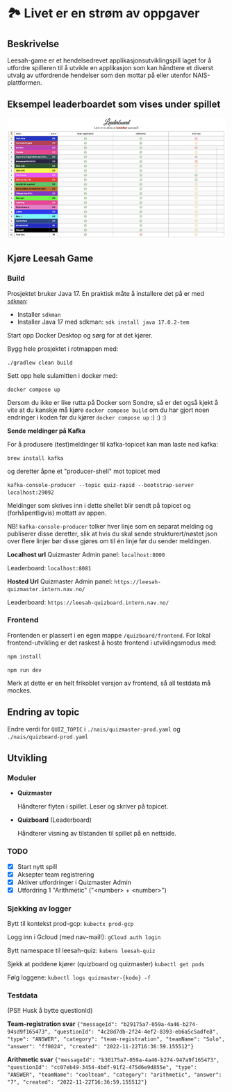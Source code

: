 # 🏞️ Livet er en strøm av oppgaver

## Beskrivelse

Leesah-game er et hendelsedrevet applikasjonsutviklingspill laget for å utfordre spilleren til å utvikle en applikasjon som kan håndtere et diverst utvalg av utfordrende hendelser som den mottar på eller utenfor NAIS-plattformen.

## Eksempel leaderboardet som vises under spillet

<img style="height:20em;" src="/leesah-game-board.png">

## Kjøre Leesah Game

[//]: # "- [Spillerene er på Nais]()"
[//]: # "- [Spillerene er ikke på Nais](leesah-game-outside-nais.md)"

### Build

Prosjektet bruker Java 17. En praktisk måte å installere det på er med [`sdkman`](https://sdkman.io/):

- Installer `sdkman`
- Installer Java 17 med sdkman: `sdk install java 17.0.2-tem`

Start opp Docker Desktop og sørg for at det kjører.

Bygg hele prosjektet i rotmappen med:

`./gradlew clean build`

Sett opp hele sulamitten i docker med:

`docker compose up`

Dersom du ikke er like rutta på Docker som Sondre, så er det også kjekt å vite at du kanskje må kjøre `docker compose build` om du har gjort noen endringer i koden før du kjører `docker compose up` :) :) :)

**Sende meldinger på Kafka**

For å produsere (test)meldinger til kafka-topicet kan man laste ned kafka:

`brew install kafka`

og deretter åpne et "producer-shell" mot topicet med

`kafka-console-producer --topic quiz-rapid --bootstrap-server localhost:29092`

Meldinger som skrives inn i dette shellet blir sendt på topicet og (forhåpentligvis) mottatt av appen.

NB! `kafka-console-producer` tolker hver linje som en separat melding og publiserer disse deretter, slik at hvis du skal sende
strukturert/nøstet json over flere linjer bør disse gjøres om til én linje før du sender meldingen.

**Localhost url**
Quizmaster Admin panel: `localhost:8000`

Leaderboard: `localhost:8081`

**Hosted Url**
Quizmaster Admin panel: `https://leesah-quizmaster.intern.nav.no/`

Leaderboard: `https://leesah-quizboard.intern.nav.no/`

### Frontend

Frontenden er plassert i en egen mappe `/quizboard/frontend`. For lokal frontend-utvikling er det raskest å hoste frontend i utviklingsmodus med:

`npm install`

`npm run dev`

Merk at dette er en helt frikoblet versjon av frontend, så all testdata må mockes.

## Endring av topic

Endre verdi for `QUIZ_TOPIC` i `./nais/quizmaster-prod.yaml` og `./nais/quizboard-prod.yaml`

## Utvikling

### Moduler

- **Quizmaster**

  Håndterer flyten i spillet. Leser og skriver på topicet.

- **Quizboard** (Leaderboard)

  Håndterer visning av tilstanden til spillet på en nettside.

### TODO

- [x] Start nytt spill
- [x] Aksepter team registrering
- [x] Aktiver utfordringer i Quizmaster Admin
- [x] Utfordring 1 "Arithmetic" ("\<number\> + \<number\>")

### Sjekking av logger

Bytt til kontekst prod-gcp: `kubectx prod-gcp`

Logg inn i Gcloud (med nav-mail!): `gCloud auth login`

Bytt namespace til leesah-quiz: `kubens leesah-quiz`

Sjekk at poddene kjører (quizboard og quizmaster) `kubectl get pods`

Følg loggene: `kubectl logs quizmaster-{kode} -f`

### Testdata

(PS!! Husk å bytte questionId)

**Team-registration svar**
`{"messageId": "b29175a7-059a-4a46-b274-94sd9f165473", "questionId": "4c28d7db-2f24-4ef2-8393-eb6a5c5adfe8", "type": "ANSWER", "category": "team-registration", "teamName": "Solo", "answer": "ff0024", "created": "2022-11-22T16:36:59.155512"}`

**Arithmetic svar**
`{"messageId": "b30175a7-059a-4a46-b274-947a9f165473", "questionId": "cc07eb49-3454-4bdf-91f2-475d6e9d855e", "type": "ANSWER", "teamName": "coolteam", "category": "arithmetic", "answer": "7", "created": "2022-11-22T16:36:59.155512"}`
